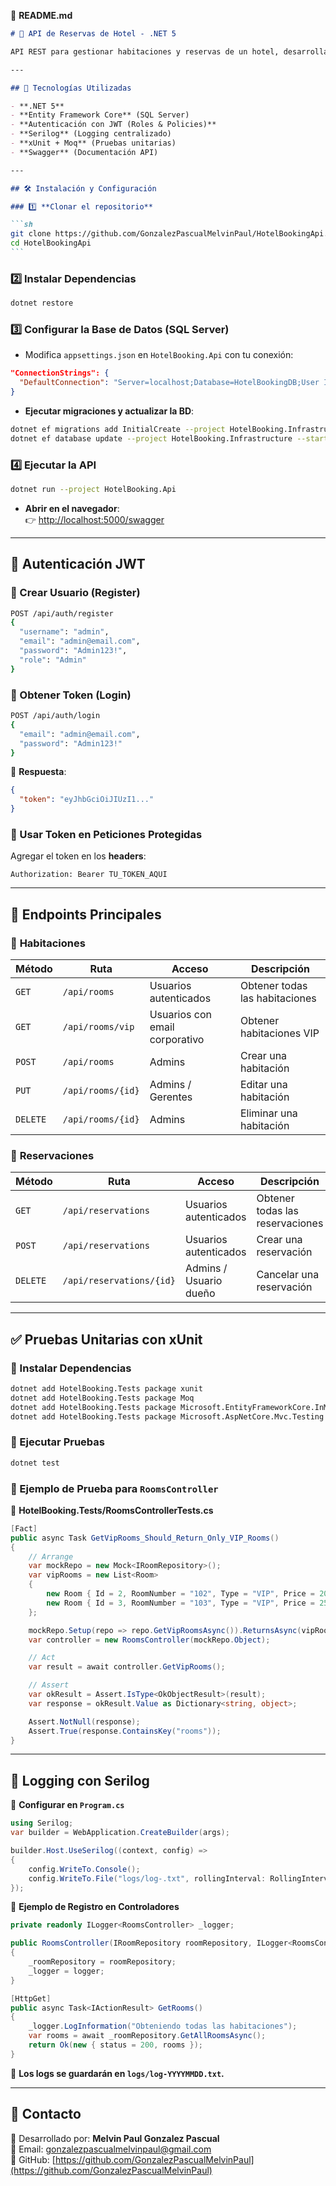 

📄 **README.md**

````md
# 🏨 API de Reservas de Hotel - .NET 5

API REST para gestionar habitaciones y reservas de un hotel, desarrollada en **.NET 5** con **Entity Framework Core**, **JWT Authentication**, **Serilog**, y **xUnit** para pruebas unitarias.

---

## 🚀 Tecnologías Utilizadas

- **.NET 5**
- **Entity Framework Core** (SQL Server)
- **Autenticación con JWT (Roles & Policies)**
- **Serilog** (Logging centralizado)
- **xUnit + Moq** (Pruebas unitarias)
- **Swagger** (Documentación API)

---

## 🛠 Instalación y Configuración

### 1️⃣ **Clonar el repositorio**

```sh
git clone https://github.com/GonzalezPascualMelvinPaul/HotelBookingApi.git
cd HotelBookingApi
```
````

### 2️⃣ **Instalar Dependencias**

```sh
dotnet restore
```

### 3️⃣ **Configurar la Base de Datos (SQL Server)**

- Modifica `appsettings.json` en `HotelBooking.Api` con tu conexión:

```json
"ConnectionStrings": {
  "DefaultConnection": "Server=localhost;Database=HotelBookingDB;User Id=sa;Password=TuPassword123;"
}
```

- **Ejecutar migraciones y actualizar la BD**:

```sh
dotnet ef migrations add InitialCreate --project HotelBooking.Infrastructure --startup-project HotelBooking.Api
dotnet ef database update --project HotelBooking.Infrastructure --startup-project HotelBooking.Api
```

### 4️⃣ **Ejecutar la API**

```sh
dotnet run --project HotelBooking.Api
```

- **Abrir en el navegador**:  
  👉 [http://localhost:5000/swagger](http://localhost:5000/swagger)

---

## 🔑 **Autenticación JWT**

### **📌 Crear Usuario (Register)**

```sh
POST /api/auth/register
{
  "username": "admin",
  "email": "admin@email.com",
  "password": "Admin123!",
  "role": "Admin"
}
```

### **📌 Obtener Token (Login)**

```sh
POST /api/auth/login
{
  "email": "admin@email.com",
  "password": "Admin123!"
}
```

📌 **Respuesta**:

```json
{
  "token": "eyJhbGciOiJIUzI1..."
}
```

### **📌 Usar Token en Peticiones Protegidas**

Agregar el token en los **headers**:

```
Authorization: Bearer TU_TOKEN_AQUI
```

---

## 📌 **Endpoints Principales**

### 🔹 **Habitaciones**

| Método   | Ruta              | Acceso                         | Descripción                    |
| -------- | ----------------- | ------------------------------ | ------------------------------ |
| `GET`    | `/api/rooms`      | Usuarios autenticados          | Obtener todas las habitaciones |
| `GET`    | `/api/rooms/vip`  | Usuarios con email corporativo | Obtener habitaciones VIP       |
| `POST`   | `/api/rooms`      | Admins                         | Crear una habitación           |
| `PUT`    | `/api/rooms/{id}` | Admins / Gerentes              | Editar una habitación          |
| `DELETE` | `/api/rooms/{id}` | Admins                         | Eliminar una habitación        |

### 🔹 **Reservaciones**

| Método   | Ruta                     | Acceso                 | Descripción                     |
| -------- | ------------------------ | ---------------------- | ------------------------------- |
| `GET`    | `/api/reservations`      | Usuarios autenticados  | Obtener todas las reservaciones |
| `POST`   | `/api/reservations`      | Usuarios autenticados  | Crear una reservación           |
| `DELETE` | `/api/reservations/{id}` | Admins / Usuario dueño | Cancelar una reservación        |

---

## ✅ **Pruebas Unitarias con xUnit**

### **📌 Instalar Dependencias**

```sh
dotnet add HotelBooking.Tests package xunit
dotnet add HotelBooking.Tests package Moq
dotnet add HotelBooking.Tests package Microsoft.EntityFrameworkCore.InMemory
dotnet add HotelBooking.Tests package Microsoft.AspNetCore.Mvc.Testing
```

### **📌 Ejecutar Pruebas**

```sh
dotnet test
```

### **📌 Ejemplo de Prueba para `RoomsController`**

📄 **HotelBooking.Tests/RoomsControllerTests.cs**

```csharp
[Fact]
public async Task GetVipRooms_Should_Return_Only_VIP_Rooms()
{
    // Arrange
    var mockRepo = new Mock<IRoomRepository>();
    var vipRooms = new List<Room>
    {
        new Room { Id = 2, RoomNumber = "102", Type = "VIP", Price = 200, IsAvailable = true },
        new Room { Id = 3, RoomNumber = "103", Type = "VIP", Price = 250, IsAvailable = false }
    };

    mockRepo.Setup(repo => repo.GetVipRoomsAsync()).ReturnsAsync(vipRooms);
    var controller = new RoomsController(mockRepo.Object);

    // Act
    var result = await controller.GetVipRooms();

    // Assert
    var okResult = Assert.IsType<OkObjectResult>(result);
    var response = okResult.Value as Dictionary<string, object>;

    Assert.NotNull(response);
    Assert.True(response.ContainsKey("rooms"));
}
```

---

## 📌 **Logging con Serilog**

📄 **Configurar en `Program.cs`**

```csharp
using Serilog;
var builder = WebApplication.CreateBuilder(args);

builder.Host.UseSerilog((context, config) =>
{
    config.WriteTo.Console();
    config.WriteTo.File("logs/log-.txt", rollingInterval: RollingInterval.Day);
});
```

📄 **Ejemplo de Registro en Controladores**

```csharp
private readonly ILogger<RoomsController> _logger;

public RoomsController(IRoomRepository roomRepository, ILogger<RoomsController> logger)
{
    _roomRepository = roomRepository;
    _logger = logger;
}

[HttpGet]
public async Task<IActionResult> GetRooms()
{
    _logger.LogInformation("Obteniendo todas las habitaciones");
    var rooms = await _roomRepository.GetAllRoomsAsync();
    return Ok(new { status = 200, rooms });
}
```

📌 **Los logs se guardarán en `logs/log-YYYYMMDD.txt`.**

---

## 📩 **Contacto**

🔹 Desarrollado por: **Melvin Paul Gonzalez Pascual**  
🔹 Email: [gonzalezpascualmelvinpaul@gmail.com](mailto:gonzalezpascualmelvinpaul@gmail.com)  
🔹 GitHub: [https://github.com/GonzalezPascualMelvinPaul](https://github.com/GonzalezPascualMelvinPaul)
